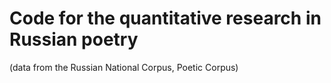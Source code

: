 # Code for the quantitative research in Russian poetry

(data from the Russian National Corpus, Poetic Corpus)
